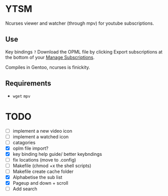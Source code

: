 # YTSM

Ncurses viewer and watcher (through mpv) for youtube subscriptions.

## Use

Key bindings `?`
Download the OPML file by clicking Export subscriptions at the bottom of your [Manage Subscriptions](https://www.youtube.com/subscription_manager).

Compiles in Gentoo, ncurses is finickity.

## Requirements

- `wget` `mpv`

# TODO
- [ ] implement a new video icon
- [ ] implement a watched icon
- [ ] catagories
- [x] oplm file import?
- [x] key binding help guide/ better  keybndings
- [ ] fix locations (move to .config)
- [ ] Makefile (chmod +x the shell scripts)
- [ ] Makefile create cache folder
- [x] Alphabetise the sub list
- [x] Pageup and down + scroll
- [ ] Add search

